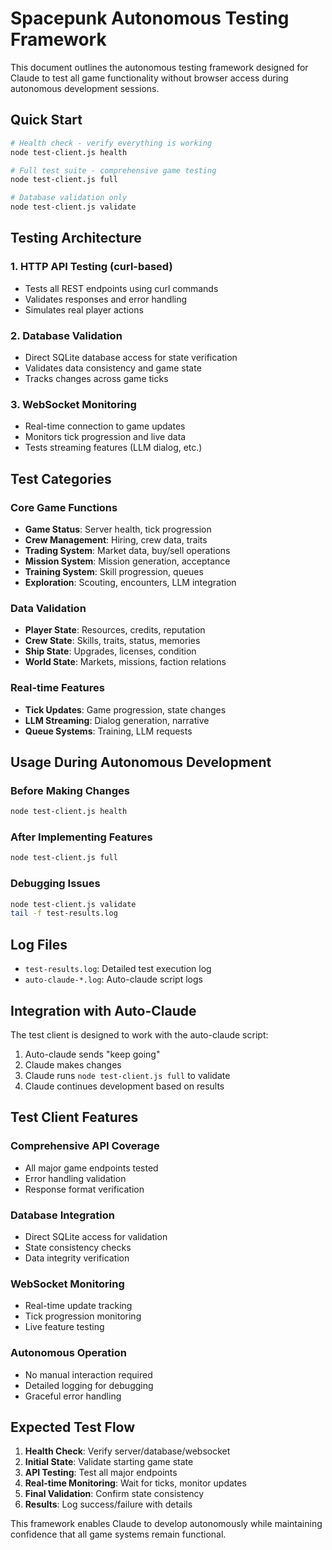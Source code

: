 # Spacepunk Autonomous Testing Framework

This document outlines the autonomous testing framework designed for Claude to test all game functionality without browser access during autonomous development sessions.

## Quick Start

```bash
# Health check - verify everything is working
node test-client.js health

# Full test suite - comprehensive game testing
node test-client.js full

# Database validation only
node test-client.js validate
```

## Testing Architecture

### 1. HTTP API Testing (curl-based)
- Tests all REST endpoints using curl commands
- Validates responses and error handling
- Simulates real player actions

### 2. Database Validation
- Direct SQLite database access for state verification
- Validates data consistency and game state
- Tracks changes across game ticks

### 3. WebSocket Monitoring
- Real-time connection to game updates
- Monitors tick progression and live data
- Tests streaming features (LLM dialog, etc.)

## Test Categories

### Core Game Functions
- **Game Status**: Server health, tick progression
- **Crew Management**: Hiring, crew data, traits
- **Trading System**: Market data, buy/sell operations
- **Mission System**: Mission generation, acceptance
- **Training System**: Skill progression, queues
- **Exploration**: Scouting, encounters, LLM integration

### Data Validation
- **Player State**: Resources, credits, reputation
- **Crew State**: Skills, traits, status, memories
- **Ship State**: Upgrades, licenses, condition
- **World State**: Markets, missions, faction relations

### Real-time Features
- **Tick Updates**: Game progression, state changes
- **LLM Streaming**: Dialog generation, narrative
- **Queue Systems**: Training, LLM requests

## Usage During Autonomous Development

### Before Making Changes
```bash
node test-client.js health
```

### After Implementing Features
```bash
node test-client.js full
```

### Debugging Issues
```bash
node test-client.js validate
tail -f test-results.log
```

## Log Files

- `test-results.log`: Detailed test execution log
- `auto-claude-*.log`: Auto-claude script logs

## Integration with Auto-Claude

The test client is designed to work with the auto-claude script:

1. Auto-claude sends "keep going" 
2. Claude makes changes
3. Claude runs `node test-client.js full` to validate
4. Claude continues development based on results

## Test Client Features

### Comprehensive API Coverage
- All major game endpoints tested
- Error handling validation
- Response format verification

### Database Integration
- Direct SQLite access for validation
- State consistency checks
- Data integrity verification

### WebSocket Monitoring
- Real-time update tracking
- Tick progression monitoring
- Live feature testing

### Autonomous Operation
- No manual interaction required
- Detailed logging for debugging
- Graceful error handling

## Expected Test Flow

1. **Health Check**: Verify server/database/websocket
2. **Initial State**: Validate starting game state
3. **API Testing**: Test all major endpoints
4. **Real-time Monitoring**: Wait for ticks, monitor updates
5. **Final Validation**: Confirm state consistency
6. **Results**: Log success/failure with details

This framework enables Claude to develop autonomously while maintaining confidence that all game systems remain functional.